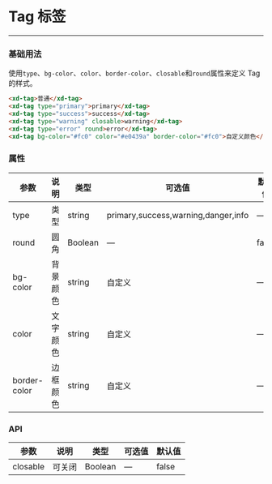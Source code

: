 # Tag 标签
----
### 基础用法
使用```type```、```bg-color```、```color```、```border-color```、```closable```和```round```属性来定义 Tag 的样式。
``` html
<xd-tag>普通</xd-tag>
<xd-tag type="primary">primary</xd-tag>
<xd-tag type="success">success</xd-tag>
<xd-tag type="warning" closable>warning</xd-tag>
<xd-tag type="error" round>error</xd-tag>
<xd-tag bg-color="#fc0" color="#e0439a" border-color="#fc0">自定义颜色</xd-tag>
```

### 属性
| 参数      | 说明    | 类型      | 可选值       | 默认值   |
|---------- |-------- |---------- |-------------  |-------- |
| type     | 类型   | string    |   primary,success,warning,danger,info |     —    |
| round     | 圆角   | Boolean  |    — | false   |
| bg-color     | 背景颜色   | string    | 自定义 |     —    |
| color     | 文字颜色   | string    |  自定义 |     —    |
| border-color     | 边框颜色   | string    |   自定义 |     —    |

### API
| 参数      | 说明    | 类型      | 可选值       | 默认值   |
|---------- |-------- |---------- |-------------  |-------- | 
| closable     | 可关闭   | Boolean  |    — | false   |